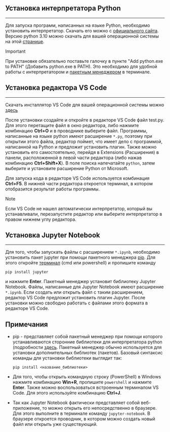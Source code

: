 ## Установка интерпретатора Python
-------------------------------
Для запуска программ, написанных на языке Python, необходимо установить интерпретатор. Скачать его можно с [официального сайта](https://www.python.org/). Версию python 3.10 можно скачать для вашей операционной системы на этой [странице](https://www.python.org/downloads/release/python-31010/).
>[!IMPORTANT]
>При установке обязательно поставьте галочку в пункте "Add python.exe to PATH" (Добавить python.exe в PATH). Это необходимо для удобной работы с интерпретатором и [пакетным менеджером](#примечания) в терминале.

## Установка редактора VS Code
---------------------------
Скачать инсталлятор VS Code для вашей операционной системы можно [здесь](https://code.visualstudio.com/download)

После установки создайте и откройте в редакторе VS Code файл test.py. Для этого перетащите файл в окно редактора, либо нажмите комбинацию **Ctrl+O** и в проводнике выберите файл. Программы, написанные на языке python имеют расширение `*.py`, поэтому при открытии этого файла, редактор поймет, что имеет дело с программой, написанной на Python и предложит установить плагин. Также можно установить его самостоятельно, перейдя в Extensions (Расширения) в панели, расположенной в левой части редактора (либо нажав комбинацию **Ctrl+Shift+X**). В поле поиска напечатайте `python`, затем выберите и установите расширение Python от Microsoft.

Для запуска кода в редакторе VS Code используется комбинация **Ctrl+F5**. В нижней части редактора откроется терминал, в котором отобразится результат работы программы.


>[!NOTE]
>Если VS Code не нашел автоматически интерпретатор, который вы устанавливали, перезапустите редактор или выберите интерпретатор в правом нижнем углу редактора.

## Установка Jupyter Notebook
--------------------------
Для того, чтобы запускать файлы с расширением `*.ipynb`, необходимо установить пакет jupyter при помощи пакетного менеджера [pip](#Примечания). Для этого откройте [терминал](#Примечания) (cmd или powershell) и пропишите команду

`pip install jupyter`

и нажмите **Enter**. Пакетный менеджер установит библиотеку Jupyter Notebook. Файлы, написанные для Jupyter Notebook имеют расширение `*.ipynb`. Если создать или открыть файл с таким расширением, редактор VS Code предложит установить плагин Jupyter. После установки можно свободно работать с файлами этого формата в редакторе VS Code.

## Примечания

- pip - представляет собой пакетный менеджер при помощи которого устанавливаются сторонние библиотеки для интерпретатора python (подробности [здесь](https://pip.pypa.io/en/stable/getting-started/). Пакетный менеджер обычно используется для установки дополнительных библиотек (пакетов). Базовый синтаксис команды для установки библиотеки выглядит так:

    `pip install <название_библиотеки>`

- Для того, чтобы открыть командную строку (PowerShell) в Windows нажмите комбинацию **Win+R**, пропишите `powershell` и нажмите **Enter**. Также можно воспользоваться встроенным терминалом VS Code. Для этого используйте комбинацию **Ctrl+J**.

- Так как Jupyter Notebook фактически представляет собой веб-приложение, то можно открыть его непосредственно в браузере. Для этого выполните в терминале команду `jupyter-notebook`. В браузере откроется проводник, в котором можно создать новый файл или открыть уже существующий.

